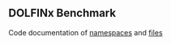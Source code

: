 DOLFINx Benchmark
-----------------

Code documentation of [namespaces](namespaces.html) and [files](files.html)